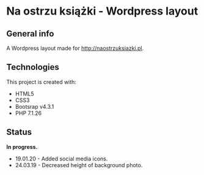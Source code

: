 # Na ostrzu książki - Wordpress layout

## General info

A Wordpress layout made for http://naostrzuksiazki.pl.

## Technologies
This project is created with:
* HTML5
* CSS3
* Bootsrap v4.3.1
* PHP 7.1.26

## Status
**In progress.**
* 19.01.20 - Added social media icons.
* 24.03.19 - Decreased height of background photo.
